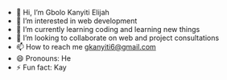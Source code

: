 - 👋 Hi, I’m Gbolo Kanyiti Elijah
- 👀 I’m interested in web development
- 🌱 I’m currently learning coding and learning new things
- 💞️ I’m looking to collaborate on web and project consultations
- 📫 How to reach me gkanyiti6@gmail.com 
- 😄 Pronouns: He
- ⚡ Fun fact: Kay

<!---
0550618930/0550618930 is a ✨ special ✨ repository because its `README.md` (this file) appears on your GitHub profile.
You can click the Preview link to take a look at your changes.
--->
